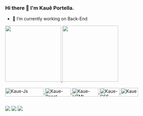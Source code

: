 ### Hi there 👋 I'm Kauê Portella.

- 🔭 I’m currently working on Back-End

<div>
  <a href="https://github.com/kportella">
  <img height="180em" src="https://github-readme-stats.vercel.app/api?username=kportella&show_icons=true&theme=dark&include_all_commits=true&count_private=true"/>
  <img height="180em" src="https://github-readme-stats.vercel.app/api/top-langs/?username=kportella&layout=compact&langs_count=7&theme=dark"/>
</div>
  <div style="display: inline_block"><br>
  <img align="center" alt="Kaue-Js" height="28" width="124" src="https://img.shields.io/badge/JavaScript-323330?style=for-the-badge&logo=javascript&logoColor=F7DF1E">
  <img align="center" alt="Kaue-React" height="28" width="83" src="https://img.shields.io/badge/React-20232A?style=for-the-badge&logo=react&logoColor=61DAFB">
  <img align="center" alt="Kaue-HTML" height="28" width="85" src="https://img.shields.io/badge/HTML5-E34F26?style=for-the-badge&logo=html5&logoColor=white">
  <img align="center" alt="Kaue-CSS" height="28" width="64" src="https://img.shields.io/badge/CSS-239120?&style=for-the-badge&logo=css3&logoColor=white">
  <img align="center" alt="Kaue-Csharp" height="28" width="56" src="https://img.shields.io/badge/C%23-239120?style=for-the-badge&logo=c-sharp&logoColor=white">
</div>
  
  ##
  
  <div>
  <a href = "mailto:portellakaue@gmail.com"><img src="https://img.shields.io/badge/-Gmail-%23333?style=for-the-badge&logo=gmail&logoColor=white" target="_blank"></a>
  <a href="https://www.linkedin.com/in/kaue-portella" target="_blank"><img src="https://img.shields.io/badge/-LinkedIn-%230077B5?style=for-the-badge&logo=linkedin&logoColor=white" target="_blank"></a> 
    <a href="https://steamcommunity.com/id/kportella/"><img src="https://img.shields.io/badge/Steam-000000?style=for-the-badge&logo=steam&logoColor=white" target="_blank"></a>
  </div>
